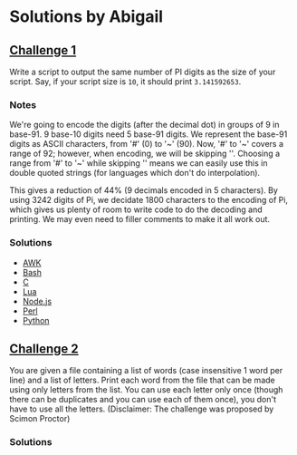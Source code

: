 # Solutions by Abigail

## [Challenge 1](https://perlweeklychallenge.org/blog/perl-weekly-challenge-004/#challenge-1)

Write a script to output the same number of PI digits as the size
of your script. Say, if your script size is `10`, it should print
`3.141592653`.

### Notes
We're going to encode the digits (after the decimal dot) in groups
of 9 in base-91. 9 base-10 digits need 5 base-91 digits. We represent
the base-91 digits as ASCII characters, from '#' (0) to '~' (90).
Now, '#' to '~' covers a range of 92; however, when encoding, we
will be skipping '\'. Choosing a range from '#' to '~' while skipping
'\' means we can easily use this in double quoted strings (for languages
which don't do interpolation).

This gives a reduction of 44% (9 decimals encoded in 5 characters). By 
using 3242 digits of Pi, we decidate 1800 characters to the encoding
of Pi, which gives us plenty of room to write code to do the decoding
and printing. We may even need to filler comments to make it all work out.

### Solutions
* [AWK](awk/ch-1.awk)
* [Bash](bash/ch-1.sh)
* [C](c/ch-1.c)
* [Lua](lua/ch-1.lua)
* [Node.js](node/ch-1.node)
* [Perl](perl/ch-1.pl)
* [Python](python/ch-1.py)


## [Challenge 2](https://perlweeklychallenge.org/blog/perl-weekly-challenge-004/#challenge-2)

You are given a file containing a list of words (case insensitive
1 word per line) and a list of letters. Print each word from the
file that can be made using only letters from the list. You can use
each letter only once (though there can be duplicates and you can
use each of them once), you don't have to use all the letters.
(Disclaimer: The challenge was proposed by Scimon Proctor)

### Solutions
